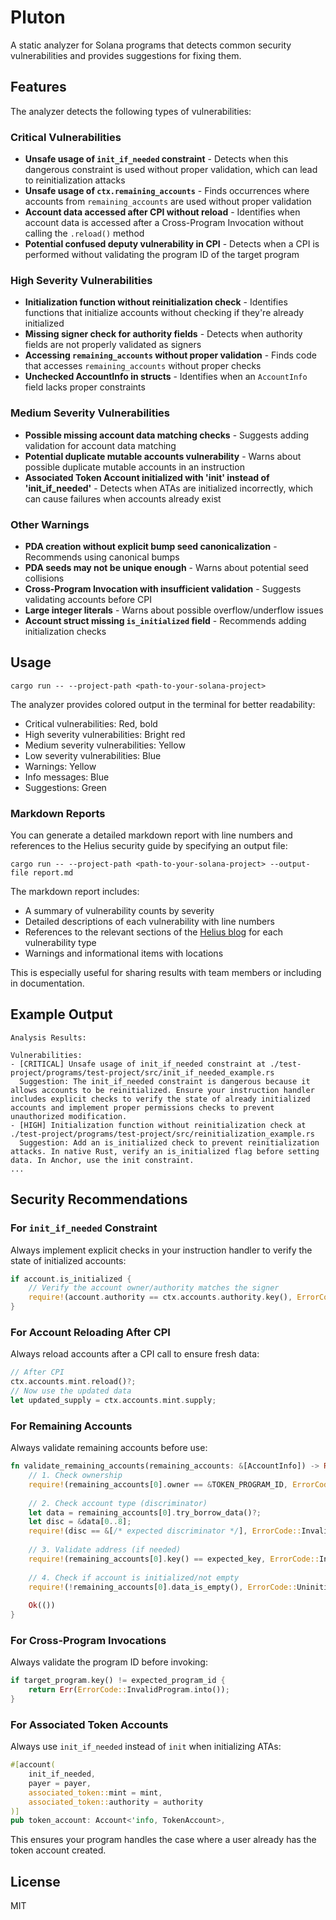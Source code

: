 # Pluton

A static analyzer for Solana programs that detects common security vulnerabilities and provides suggestions for fixing them.

## Features

The analyzer detects the following types of vulnerabilities:

### Critical Vulnerabilities
- **Unsafe usage of `init_if_needed` constraint** - Detects when this dangerous constraint is used without proper validation, which can lead to reinitialization attacks
- **Unsafe usage of `ctx.remaining_accounts`** - Finds occurrences where accounts from `remaining_accounts` are used without proper validation
- **Account data accessed after CPI without reload** - Identifies when account data is accessed after a Cross-Program Invocation without calling the `.reload()` method
- **Potential confused deputy vulnerability in CPI** - Detects when a CPI is performed without validating the program ID of the target program

### High Severity Vulnerabilities
- **Initialization function without reinitialization check** - Identifies functions that initialize accounts without checking if they're already initialized
- **Missing signer check for authority fields** - Detects when authority fields are not properly validated as signers
- **Accessing `remaining_accounts` without proper validation** - Finds code that accesses `remaining_accounts` without proper checks
- **Unchecked AccountInfo in structs** - Identifies when an `AccountInfo` field lacks proper constraints

### Medium Severity Vulnerabilities
- **Possible missing account data matching checks** - Suggests adding validation for account data matching
- **Potential duplicate mutable accounts vulnerability** - Warns about possible duplicate mutable accounts in an instruction
- **Associated Token Account initialized with 'init' instead of 'init_if_needed'** - Detects when ATAs are initialized incorrectly, which can cause failures when accounts already exist

### Other Warnings
- **PDA creation without explicit bump seed canonicalization** - Recommends using canonical bumps
- **PDA seeds may not be unique enough** - Warns about potential seed collisions
- **Cross-Program Invocation with insufficient validation** - Suggests validating accounts before CPI
- **Large integer literals** - Warns about possible overflow/underflow issues
- **Account struct missing `is_initialized` field** - Recommends adding initialization checks

## Usage

```
cargo run -- --project-path <path-to-your-solana-project>
```

The analyzer provides colored output in the terminal for better readability:
- Critical vulnerabilities: Red, bold
- High severity vulnerabilities: Bright red
- Medium severity vulnerabilities: Yellow
- Low severity vulnerabilities: Blue
- Warnings: Yellow
- Info messages: Blue
- Suggestions: Green

### Markdown Reports

You can generate a detailed markdown report with line numbers and references to the Helius security guide by specifying an output file:

```
cargo run -- --project-path <path-to-your-solana-project> --output-file report.md
```

The markdown report includes:
- A summary of vulnerability counts by severity
- Detailed descriptions of each vulnerability with line numbers
- References to the relevant sections of the [Helius blog](https://www.helius.dev/blog/a-hitchhikers-guide-to-solana-program-security) for each vulnerability type
- Warnings and informational items with locations

This is especially useful for sharing results with team members or including in documentation.

## Example Output

```
Analysis Results:

Vulnerabilities:
- [CRITICAL] Unsafe usage of init_if_needed constraint at ./test-project/programs/test-project/src/init_if_needed_example.rs
  Suggestion: The init_if_needed constraint is dangerous because it allows accounts to be reinitialized. Ensure your instruction handler includes explicit checks to verify the state of already initialized accounts and implement proper permissions checks to prevent unauthorized modification.
- [HIGH] Initialization function without reinitialization check at ./test-project/programs/test-project/src/reinitialization_example.rs
  Suggestion: Add an is_initialized check to prevent reinitialization attacks. In native Rust, verify an is_initialized flag before setting data. In Anchor, use the init constraint.
...
```

## Security Recommendations

### For `init_if_needed` Constraint
Always implement explicit checks in your instruction handler to verify the state of initialized accounts:

```rust
if account.is_initialized {
    // Verify the account owner/authority matches the signer
    require!(account.authority == ctx.accounts.authority.key(), ErrorCode::Unauthorized);
}
```

### For Account Reloading After CPI
Always reload accounts after a CPI call to ensure fresh data:

```rust
// After CPI
ctx.accounts.mint.reload()?;
// Now use the updated data
let updated_supply = ctx.accounts.mint.supply;
```

### For Remaining Accounts
Always validate remaining accounts before use:

```rust
fn validate_remaining_accounts(remaining_accounts: &[AccountInfo]) -> Result<()> {
    // 1. Check ownership
    require!(remaining_accounts[0].owner == &TOKEN_PROGRAM_ID, ErrorCode::InvalidOwner);
    
    // 2. Check account type (discriminator)
    let data = remaining_accounts[0].try_borrow_data()?;
    let disc = &data[0..8];
    require!(disc == &[/* expected discriminator */], ErrorCode::InvalidAccountType);
    
    // 3. Validate address (if needed)
    require!(remaining_accounts[0].key() == expected_key, ErrorCode::InvalidAddress);
    
    // 4. Check if account is initialized/not empty
    require!(!remaining_accounts[0].data_is_empty(), ErrorCode::UninitializedAccount);
    
    Ok(())
}
```

### For Cross-Program Invocations
Always validate the program ID before invoking:

```rust
if target_program.key() != expected_program_id {
    return Err(ErrorCode::InvalidProgram.into());
}
```

### For Associated Token Accounts
Always use `init_if_needed` instead of `init` when initializing ATAs:

```rust
#[account(
    init_if_needed,
    payer = payer,
    associated_token::mint = mint,
    associated_token::authority = authority
)]
pub token_account: Account<'info, TokenAccount>,
```

This ensures your program handles the case where a user already has the token account created.

## License

MIT 